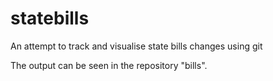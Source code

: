 statebills
==========

An attempt to track and visualise state bills changes using git

The output can be seen in the repository "bills".
